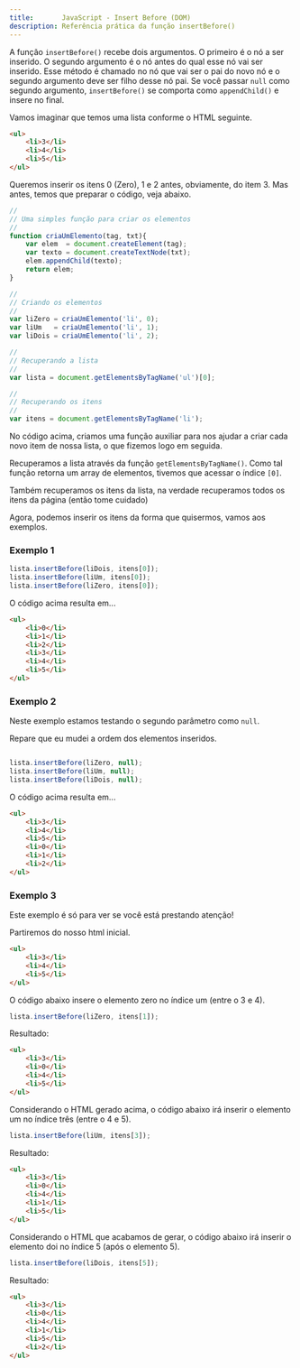 ```yaml
---
title:       JavaScript - Insert Before (DOM)
description: Referência prática da função insertBefore()
---
```



A função `insertBefore()` recebe dois argumentos. O primeiro é o nó a ser inserido. O segundo argumento é o nó antes do
qual esse nó vai ser inserido. Esse método é chamado no nó que vai ser o pai do novo nó e o segundo argumento deve ser
filho desse nó pai. Se você passar `null` como segundo argumento, `insertBefore()` se comporta como `appendChild()` e
insere no final.

Vamos imaginar que temos uma lista conforme o HTML seguinte.

```html
<ul>
    <li>3</li>
    <li>4</li>
    <li>5</li>
</ul>
```

Queremos inserir os itens 0 (Zero), 1 e 2 antes, obviamente, do item 3. Mas antes, temos que preparar o código, veja
abaixo.


```javascript
//
// Uma simples função para criar os elementos
//
function criaUmElemento(tag, txt){
    var elem  = document.createElement(tag);
    var texto = document.createTextNode(txt);
    elem.appendChild(texto);
    return elem;
}

//
// Criando os elementos
//
var liZero = criaUmElemento('li', 0);
var liUm   = criaUmElemento('li', 1);
var liDois = criaUmElemento('li', 2);

//
// Recuperando a lista
//
var lista = document.getElementsByTagName('ul')[0];

//
// Recuperando os itens
//
var itens = document.getElementsByTagName('li');
```

No código acima, criamos uma função auxiliar para nos ajudar a criar cada novo item de nossa lista, o que fizemos logo
em seguida.

Recuperamos a lista através da função `getElementsByTagName()`. Como tal função retorna um array de elementos,
tivemos que acessar o índice `[0]`.

Também recuperamos os itens da lista, na verdade recuperamos todos os itens da página (então tome cuidado)

Agora, podemos inserir os itens da forma que quisermos, vamos aos exemplos.




### Exemplo 1

```javascript
lista.insertBefore(liDois, itens[0]);
lista.insertBefore(liUm, itens[0]);
lista.insertBefore(liZero, itens[0]);
```

O código acima resulta em...

```html
<ul>
    <li>0</li>
    <li>1</li>
    <li>2</li>
    <li>3</li>
    <li>4</li>
    <li>5</li>
</ul>
```



### Exemplo 2

Neste exemplo estamos testando o segundo parâmetro como `null`.

Repare que eu mudei a ordem dos elementos inseridos.


```javascript

lista.insertBefore(liZero, null);
lista.insertBefore(liUm, null);
lista.insertBefore(liDois, null);
```

O código acima resulta em...

```html
<ul>
    <li>3</li>
    <li>4</li>
    <li>5</li>
    <li>0</li>
    <li>1</li>
    <li>2</li>
</ul>
```



### Exemplo 3

Este exemplo é só para ver se você está prestando atenção!

Partiremos do nosso html inicial.

```html
<ul>
    <li>3</li>
    <li>4</li>
    <li>5</li>
</ul>
```

O código abaixo insere o elemento zero no índice um (entre o 3 e 4).

```javascript
lista.insertBefore(liZero, itens[1]);
```

Resultado:

```html
<ul>
    <li>3</li>
    <li>0</li>
    <li>4</li>
    <li>5</li>
</ul>
```

Considerando o HTML gerado acima, o código abaixo irá inserir o elemento um no índice três (entre o 4 e 5).

```javascript
lista.insertBefore(liUm, itens[3]);
```

Resultado:

```html
<ul>
    <li>3</li>
    <li>0</li>
    <li>4</li>
    <li>1</li>
    <li>5</li>
</ul>
```

Considerando o HTML que acabamos de gerar, o código abaixo irá inserir o elemento doi no índice 5 (após o elemento 5).

```javascript
lista.insertBefore(liDois, itens[5]);
```

Resultado:

```html
<ul>
    <li>3</li>
    <li>0</li>
    <li>4</li>
    <li>1</li>
    <li>5</li>
    <li>2</li>
</ul>
```

